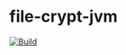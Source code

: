# file-crypt-jvm
[![Build](https://github.com/chiplet/file-crypt/workflows/Build/badge.svg)](https://github.com/chiplet/file-crypt-jvm/actions)